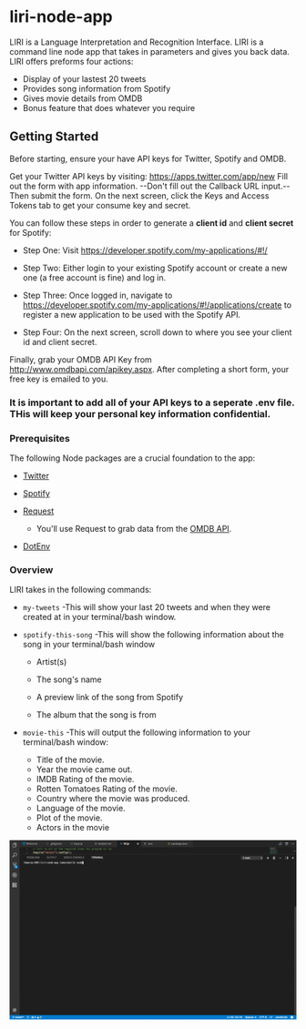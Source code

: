 # liri-node-app
LIRI is a Language Interpretation and Recognition Interface.  LIRI is a command line node app that takes in parameters and gives you back data.  LIRI offers preforms four actions:

* Display of your lastest 20 tweets
* Provides song information from Spotify
* Gives movie details from OMDB
* Bonus feature that does whatever you require 

## Getting Started

Before starting, ensure your have API keys for Twitter, Spotify and OMDB.

Get your Twitter API keys by visiting: <https://apps.twitter.com/app/new>
Fill out the form with app information. --Don't fill out the Callback URL input.-- Then submit the form.
On the next screen, click the Keys and Access Tokens tab to get your consume key and secret.

You can follow these steps in order to generate a **client id** and **client secret** for Spotify:

   * Step One: Visit <https://developer.spotify.com/my-applications/#!/>
   
   * Step Two: Either login to your existing Spotify account or create a new one (a free account is fine) and log in.

   * Step Three: Once logged in, navigate to <https://developer.spotify.com/my-applications/#!/applications/create> to register a new application to be used with the Spotify API. 

   * Step Four: On the next screen, scroll down to where you see your client id and client secret.

Finally, grab your OMDB API Key from <http://www.omdbapi.com/apikey.aspx>. After completing a short form, your free key is emailed to you.

### It is important to add all of your API keys to a seperate .env file.  THis will keep your personal key information confidential.

### Prerequisites

The following Node packages are a crucial foundation to the app:

   * [Twitter](https://www.npmjs.com/package/twitter)
   
   * [Spotify](https://www.npmjs.com/package/node-spotify-api)
   
   * [Request](https://www.npmjs.com/package/request)

     * You'll use Request to grab data from the [OMDB API](http://www.omdbapi.com).

   * [DotEnv](https://www.npmjs.com/package/dotenv)

### Overview

LIRI takes in the following commands:

* `my-tweets`
    -This will show your last 20 tweets and when they were created at in your terminal/bash window.

* `spotify-this-song`
   -This will show the following information about the song in your terminal/bash window
     
     * Artist(s)
     
     * The song's name
     
     * A preview link of the song from Spotify
     
     * The album that the song is from

* `movie-this`
  -This will output the following information to your terminal/bash window:

    * Title of the movie.
    * Year the movie came out.
    * IMDB Rating of the movie.
    * Rotten Tomatoes Rating of the movie.
    * Country where the movie was produced.
    * Language of the movie.
    * Plot of the movie.
    * Actors in the movie

![Alt Text](https://github.com/Highlyne/liri-node-app/blob/master/images/movie.gif)

